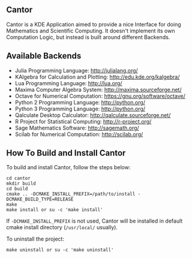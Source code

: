 ## Cantor

Cantor is a KDE Application aimed to provide a nice Interface
for doing Mathematics and Scientific Computing. It doesn't implement
its own Computation Logic, but instead is built around different
Backends.

## Available Backends

- Julia Programming Language: http://julialang.org/
- KAlgebra for Calculation and Plotting: http://edu.kde.org/kalgebra/
- Lua Programming Language: http://lua.org/
- Maxima Computer Algebra System: http://maxima.sourceforge.net/
- Octave for Numerical Computation: https://gnu.org/software/octave/
- Python 2 Programming Language: http://python.org/
- Python 3 Programming Language: http://python.org/
- Qalculate Desktop Calculator: http://qalculate.sourceforge.net/
- R Project for Statistical Computing: http://r-project.org/
- Sage Mathematics Software: http://sagemath.org/
- Scilab for Numerical Computation: http://scilab.org/

## How To Build and Install Cantor

To build and install Cantor, follow the steps below:

```
cd cantor
mkdir build
cd build
cmake .. -DCMAKE_INSTALL_PREFIX=/path/to/install -DCMAKE_BUILD_TYPE=RELEASE
make
make install or su -c 'make install'
```

If `-DCMAKE_INSTALL_PREFIX` is not used, Cantor will be installed in
default cmake install directory (`/usr/local/` usually).

To uninstall the project:

```make uninstall or su -c 'make uninstall'```
